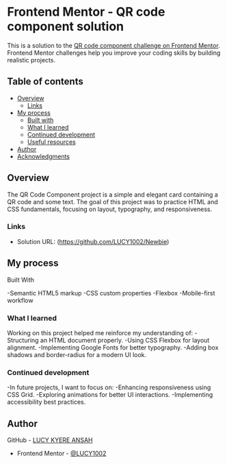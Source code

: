 # Frontend Mentor - QR code component solution

This is a solution to the [QR code component challenge on Frontend Mentor](https://www.frontendmentor.io/challenges/qr-code-component-iux_sIO_H). Frontend Mentor challenges help you improve your coding skills by building realistic projects. 

## Table of contents

- [Overview](#overview)
  - [Links](#links)
- [My process](#my-process)
  - [Built with](#built-with)
  - [What I learned](#what-i-learned)
  - [Continued development](#continued-development)
  - [Useful resources](#useful-resources)
- [Author](#author)
- [Acknowledgments](#acknowledgments)


## Overview
The QR Code Component project is a simple and elegant card containing a QR code and some text. 
The goal of this project was to practice HTML and CSS fundamentals, focusing on layout, typography, and responsiveness. 

### Links
- Solution URL: (https://github.com/LUCY1002/Newbie)

## My process
Built With

-Semantic HTML5 markup
-CSS custom properties
-Flexbox
-Mobile-first workflow

### What I learned

Working on this project helped me reinforce my understanding of:
-Structuring an HTML document properly.
-Using CSS Flexbox for layout alignment.
-Implementing Google Fonts for better typography.
-Adding box shadows and border-radius for a modern UI look.


### Continued development
-In future projects, I want to focus on:
-Enhancing responsiveness using CSS Grid.
-Exploring animations for better UI interactions.
-Implementing accessibility best practices.



## Author
GitHub - [LUCY KYERE ANSAH](https://github.com/LUCY1002)
- Frontend Mentor - [@LUCY1002](https://www.frontendmentor.io/profile/LUCY1002)
